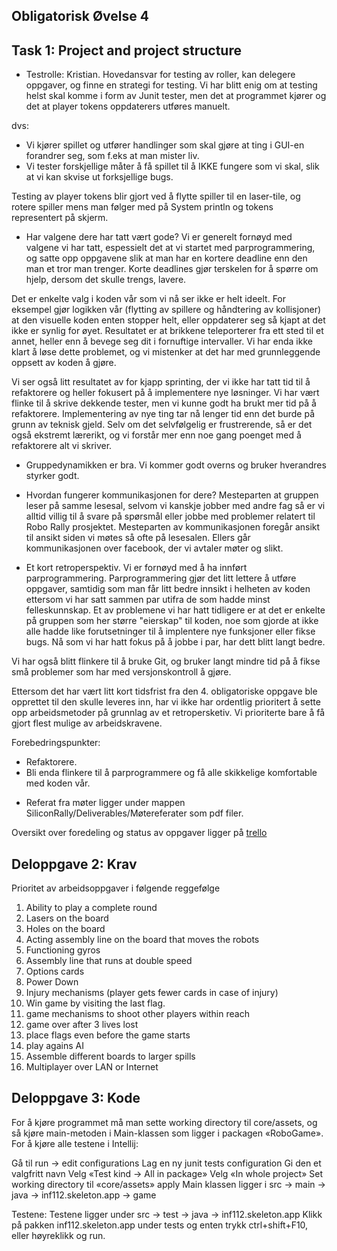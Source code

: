 ## Obligatorisk Øvelse 4

## Task 1: Project and project structure

- Testrolle: Kristian.
  Hovedansvar for testing av roller, kan delegere oppgaver, og finne en strategi for testing. Vi har blitt enig om at testing helst skal komme i form av Junit tester, men det at programmet kjører og det at player tokens oppdaterers utføres manuelt.

dvs:

- Vi kjører spillet og utfører handlinger som skal gjøre at ting i GUI-en forandrer seg, som f.eks at man mister liv.
- Vi tester forskjellige måter å få spillet til å IKKE fungere som vi skal, slik at vi kan skvise ut forksjellige bugs.

Testing av player tokens blir gjort ved å flytte spiller til en laser-tile, og rotere spiller mens man følger med på System println og tokens representert på skjerm.

- Har valgene dere har tatt vært gode?
Vi er generelt fornøyd med valgene vi har tatt, espessielt det at vi startet med parprogrammering, og satte opp oppgavene slik at man har en kortere deadline enn den man et tror man trenger. Korte deadlines gjør terskelen for å spørre om hjelp, dersom det skulle trengs, lavere.

Det er enkelte valg i koden vår som vi nå ser ikke er helt ideelt. For eksempel gjør logikken vår (flytting av spillere og håndtering av kollisjoner) at den visuelle koden enten stopper helt, eller oppdaterer seg så kjapt at det ikke er synlig for øyet. Resultatet er at brikkene teleporterer fra ett sted til et annet, heller enn å bevege seg dit i fornuftige intervaller.
Vi har enda ikke klart å løse dette problemet, og vi mistenker at det har med grunnleggende oppsett av koden å gjøre.

Vi ser også litt resultatet av for kjapp sprinting, der vi ikke har tatt tid til å refaktorere og heller fokusert på å implementere nye løsninger. Vi har vært flinke til å skrive dekkende tester, men vi kunne godt ha brukt mer tid på å refaktorere. Implementering av nye ting tar nå lenger tid enn det burde på grunn av teknisk gjeld. Selv om det selvfølgelig er frustrerende, så er det også ekstremt lærerikt, og vi forstår mer enn noe gang poenget med å refaktorere alt vi skriver.

- Gruppedynamikken er bra.
  Vi kommer godt overns og bruker hverandres styrker godt.

* Hvordan fungerer kommunikasjonen for dere?
  Mesteparten at gruppen leser på samme lesesal, selvom vi kanskje jobber med andre fag så er vi alltid villig til å svare på spørsmål eller jobbe med problemer relatert til Robo Rally prosjektet.
  Mesteparten av kommunikasjonen foregår ansikt til ansikt siden vi møtes så ofte på lesesalen. Ellers går kommunikasjonen over facebook, der vi avtaler møter og slikt.

* Et kort retroperspektiv.
  Vi er fornøyd med å ha innført parprogrammering. Parprogrammering gjør det litt lettere å utføre oppgaver, samtidig som man får litt bedre innsikt i helheten av koden ettersom vi har satt sammen par utifra de som hadde minst felleskunnskap.
  Et av problemene vi har hatt tidligere er at det er enkelte på gruppen som her større "eierskap" til koden, noe som gjorde at ikke alle hadde like forutsetninger til å implentere nye funksjoner eller fikse bugs. Nå som vi har hatt fokus på å jobbe i par, har dett blitt langt bedre.

Vi har også blitt flinkere til å bruke Git, og bruker langt mindre tid på å fikse små problemer som har med versjonskontroll å gjøre.

Ettersom det har vært litt kort tidsfrist fra den 4. obligatoriske oppgave ble opprettet til den skulle leveres inn, har vi ikke har ordentlig prioritert å sette opp arbeidsmetoder på grunnlag av et retropersketiv. Vi prioriterte bare å få gjort flest mulige av arbeidskravene.

Forebedringspunkter:

- Refaktorere.
- Bli enda flinkere til å parprogrammere og få alle skikkelige komfortable med koden vår.

* Referat fra møter ligger under mappen SiliconRally/Deliverables/Møtereferater som pdf filer.

Oversikt over foredeling og status av oppgaver ligger på [trello](https://trello.com/b/zOgCmmNW/silicon-rally)

## Deloppgave 2: Krav

Prioritet av arbeidsoppgaver i følgende reggefølge

1. Ability to play a complete round
2. Lasers on the board
3. Holes on the board
4. Acting assembly line on the board that moves the robots
5. Functioning gyros
6. Assembly line that runs at double speed
7. Options cards
8. Power Down
9. Injury mechanisms (player gets fewer cards in case of injury)
10. Win game by visiting the last flag.
11. game mechanisms to shoot other players within reach
12. game over after 3 lives lost
13. place flags even before the game starts
14. play agains AI
15. Assemble different boards to larger spills
16. Multiplayer over LAN or Internet

## Deloppgave 3: Kode

For å kjøre programmet må man sette working directory til core/assets, og så kjøre main-metoden i Main-klassen som ligger i packagen «RoboGame». For å kjøre alle testene i Intellij:

Gå til run -> edit configurations
Lag en ny junit tests configuration
Gi den et valgfritt navn
Velg «Test kind -> All in package»
Velg «In whole project»
Set working directory til «core/assets»
apply
Main klassen ligger i src -> main -> java -> inf112.skeleton.app -> game

Testene:
Testene ligger under src -> test -> java -> inf112.skeleton.app
Klikk på pakken inf112.skeleton.app under tests og enten trykk ctrl+shift+F10, eller høyreklikk og run.
